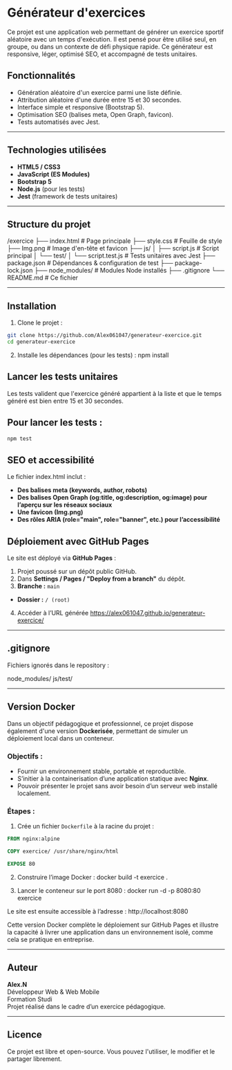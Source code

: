 # Générateur d'exercices

Ce projet est une application web permettant de générer un exercice sportif aléatoire avec un temps d'exécution. Il est pensé pour être utilisé seul, en groupe, ou dans un contexte de défi physique rapide. Ce générateur est responsive, léger, optimisé SEO, et accompagné de tests unitaires.

## Fonctionnalités

- Génération aléatoire d'un exercice parmi une liste définie.
- Attribution aléatoire d'une durée entre 15 et 30 secondes.
- Interface simple et responsive (Bootstrap 5).
- Optimisation SEO (balises meta, Open Graph, favicon).
- Tests automatisés avec Jest.

---

## Technologies utilisées

- **HTML5 / CSS3**
- **JavaScript (ES Modules)**
- **Bootstrap 5**
- **Node.js** (pour les tests)
- **Jest** (framework de tests unitaires)

---

## Structure du projet

/exercice
├── index.html # Page principale
├── style.css # Feuille de style
├── Img.png # Image d'en-tête et favicon
├── js/
│ ├── script.js # Script principal
│ └── test/
│ └── script.test.js # Tests unitaires avec Jest
├── package.json # Dépendances & configuration de test
├── package-lock.json
├── node_modules/ # Modules Node installés
├── .gitignore
└── README.md # Ce fichier


---

## Installation

1. Clone le projet :
```bash
git clone https://github.com/Alex061047/generateur-exercice.git
cd generateur-exercice
```

2. Installe les dépendances (pour les tests) :
npm install

## Lancer les tests unitaires

Les tests valident que l'exercice généré appartient à la liste et que le temps généré est bien entre 15 et 30 secondes.


## Pour lancer les tests :

```bash
npm test
```


## SEO et accessibilité
Le fichier index.html inclut :

 - **Des balises meta (keywords, author, robots)**
 - **Des balises Open Graph (og:title, og:description, og:image) pour l’aperçu sur les réseaux sociaux**
 - **Une favicon (Img.png)**
 - **Des rôles ARIA (role="main", role="banner", etc.) pour l’accessibilité**


## Déploiement avec GitHub Pages

Le site est déployé via **GitHub Pages** :

1. Projet poussé sur un dépôt public GitHub.
2. Dans **Settings / Pages / "Deploy from a branch"** du dépôt.
3.  **Branche :** `main`
   - **Dossier :** `/ (root)`
4. Accéder à l’URL générée
https://alex061047.github.io/generateur-exercice/

---

## .gitignore

Fichiers ignorés dans le repository :

node_modules/
js/test/


---

## Version Docker

Dans un objectif pédagogique et professionnel, ce projet dispose également d'une version **Dockerisée**, permettant de simuler un déploiement local dans un conteneur.

### Objectifs :
- Fournir un environnement stable, portable et reproductible.
- S’initier à la containerisation d’une application statique avec **Nginx**.
- Pouvoir présenter le projet sans avoir besoin d’un serveur web installé localement.

### Étapes :

1. Crée un fichier `Dockerfile` à la racine du projet :

```Dockerfile
FROM nginx:alpine

COPY exercice/ /usr/share/nginx/html

EXPOSE 80
```

2. Construire l’image Docker :
docker build -t exercice .

3. Lancer le conteneur sur le port 8080 :
docker run -d -p 8080:80 exercice

Le site est ensuite accessible à l’adresse : http://localhost:8080

Cette version Docker complète le déploiement sur GitHub Pages et illustre la capacité à livrer une application dans un environnement isolé, comme cela se pratique en entreprise.

---

## Auteur

**Alex.N**  
Développeur Web & Web Mobile  
Formation Studi  
Projet réalisé dans le cadre d’un exercice pédagogique.

---


## Licence

Ce projet est libre et open-source. Vous pouvez l'utiliser, le modifier et le partager librement.